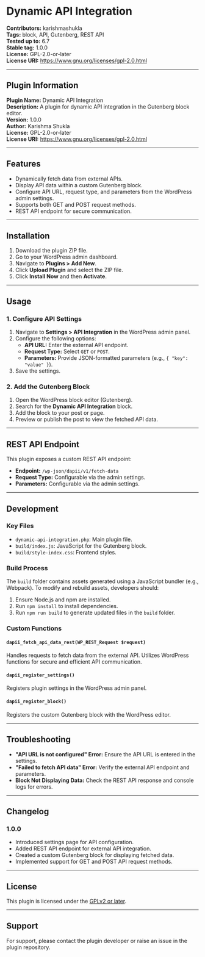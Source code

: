 # Dynamic API Integration

**Contributors:**      karishmashukla  
**Tags:**              block, API, Gutenberg, REST API  
**Tested up to:**      6.7  
**Stable tag:**        1.0.0  
**License:**           GPL-2.0-or-later  
**License URI:**       https://www.gnu.org/licenses/gpl-2.0.html  

---

## Plugin Information

**Plugin Name:** Dynamic API Integration  
**Description:** A plugin for dynamic API integration in the Gutenberg block editor.  
**Version:** 1.0.0  
**Author:** Karishma Shukla  
**License:** GPL-2.0-or-later  
**License URI:** https://www.gnu.org/licenses/gpl-2.0.html  

---

## Features

- Dynamically fetch data from external APIs.
- Display API data within a custom Gutenberg block.
- Configure API URL, request type, and parameters from the WordPress admin settings.
- Supports both GET and POST request methods.
- REST API endpoint for secure communication.

---

## Installation

1. Download the plugin ZIP file.
2. Go to your WordPress admin dashboard.
3. Navigate to **Plugins > Add New**.
4. Click **Upload Plugin** and select the ZIP file.
5. Click **Install Now** and then **Activate**.

---

## Usage

### 1. Configure API Settings

1. Navigate to **Settings > API Integration** in the WordPress admin panel.
2. Configure the following options:
   - **API URL:** Enter the external API endpoint.
   - **Request Type:** Select `GET` or `POST`.
   - **Parameters:** Provide JSON-formatted parameters (e.g., `{ "key": "value" }`).
3. Save the settings.

### 2. Add the Gutenberg Block

1. Open the WordPress block editor (Gutenberg).
2. Search for the **Dynamic API Integration** block.
3. Add the block to your post or page.
4. Preview or publish the post to view the fetched API data.

---

## REST API Endpoint

This plugin exposes a custom REST API endpoint:

- **Endpoint:** `/wp-json/dapii/v1/fetch-data`
- **Request Type:** Configurable via the admin settings.
- **Parameters:** Configurable via the admin settings.

---

## Development

### Key Files

- `dynamic-api-integration.php`: Main plugin file.
- `build/index.js`: JavaScript for the Gutenberg block.
- `build/style-index.css`: Frontend styles.

### Build Process

The `build` folder contains assets generated using a JavaScript bundler (e.g., Webpack). To modify and rebuild assets, developers should:

1. Ensure Node.js and npm are installed.
2. Run `npm install` to install dependencies.
3. Run `npm run build` to generate updated files in the `build` folder.

### Custom Functions

#### `dapii_fetch_api_data_rest(WP_REST_Request $request)`

Handles requests to fetch data from the external API. Utilizes WordPress functions for secure and efficient API communication.

#### `dapii_register_settings()`

Registers plugin settings in the WordPress admin panel.

#### `dapii_register_block()`

Registers the custom Gutenberg block with the WordPress editor.

---

## Troubleshooting

- **"API URL is not configured" Error:** Ensure the API URL is entered in the settings.
- **"Failed to fetch API data" Error:** Verify the external API endpoint and parameters.
- **Block Not Displaying Data:** Check the REST API response and console logs for errors.

---

## Changelog

### 1.0.0

- Introduced settings page for API configuration.
- Added REST API endpoint for external API integration.
- Created a custom Gutenberg block for displaying fetched data.
- Implemented support for GET and POST API request methods.

---

## License

This plugin is licensed under the [GPLv2 or later](https://www.gnu.org/licenses/gpl-2.0.html).

---

## Support

For support, please contact the plugin developer or raise an issue in the plugin repository.

